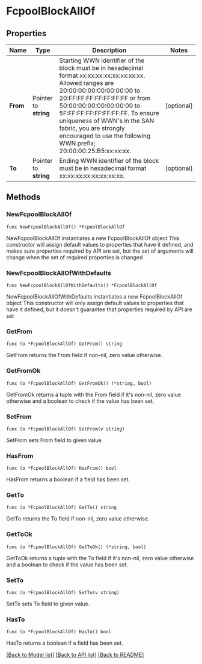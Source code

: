 # FcpoolBlockAllOf

## Properties

Name | Type | Description | Notes
------------ | ------------- | ------------- | -------------
**From** | Pointer to **string** | Starting WWN identifier of the block must be in hexadecimal format xx:xx:xx:xx:xx:xx:xx:xx. Allowed ranges are 20:00:00:00:00:00:00:00 to 20:FF:FF:FF:FF:FF:FF:FF or from 50:00:00:00:00:00:00:00 to 5F:FF:FF:FF:FF:FF:FF:FF. To ensure uniqueness of WWN&#39;s in the SAN fabric, you are strongly encouraged to use the following WWN prefix; 20:00:00:25:B5:xx:xx:xx. | [optional] 
**To** | Pointer to **string** | Ending WWN identifier of the block must be in hexadecimal format xx:xx:xx:xx:xx:xx:xx:xx. | [optional] 

## Methods

### NewFcpoolBlockAllOf

`func NewFcpoolBlockAllOf() *FcpoolBlockAllOf`

NewFcpoolBlockAllOf instantiates a new FcpoolBlockAllOf object
This constructor will assign default values to properties that have it defined,
and makes sure properties required by API are set, but the set of arguments
will change when the set of required properties is changed

### NewFcpoolBlockAllOfWithDefaults

`func NewFcpoolBlockAllOfWithDefaults() *FcpoolBlockAllOf`

NewFcpoolBlockAllOfWithDefaults instantiates a new FcpoolBlockAllOf object
This constructor will only assign default values to properties that have it defined,
but it doesn't guarantee that properties required by API are set

### GetFrom

`func (o *FcpoolBlockAllOf) GetFrom() string`

GetFrom returns the From field if non-nil, zero value otherwise.

### GetFromOk

`func (o *FcpoolBlockAllOf) GetFromOk() (*string, bool)`

GetFromOk returns a tuple with the From field if it's non-nil, zero value otherwise
and a boolean to check if the value has been set.

### SetFrom

`func (o *FcpoolBlockAllOf) SetFrom(v string)`

SetFrom sets From field to given value.

### HasFrom

`func (o *FcpoolBlockAllOf) HasFrom() bool`

HasFrom returns a boolean if a field has been set.

### GetTo

`func (o *FcpoolBlockAllOf) GetTo() string`

GetTo returns the To field if non-nil, zero value otherwise.

### GetToOk

`func (o *FcpoolBlockAllOf) GetToOk() (*string, bool)`

GetToOk returns a tuple with the To field if it's non-nil, zero value otherwise
and a boolean to check if the value has been set.

### SetTo

`func (o *FcpoolBlockAllOf) SetTo(v string)`

SetTo sets To field to given value.

### HasTo

`func (o *FcpoolBlockAllOf) HasTo() bool`

HasTo returns a boolean if a field has been set.


[[Back to Model list]](../README.md#documentation-for-models) [[Back to API list]](../README.md#documentation-for-api-endpoints) [[Back to README]](../README.md)


